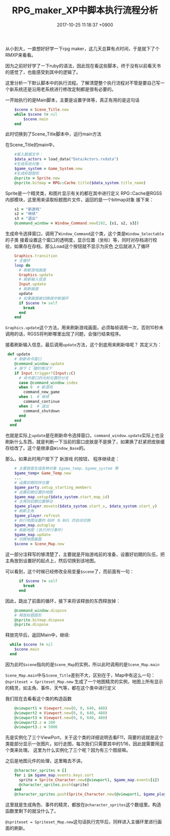 ﻿---
layout: post
title: RPG_maker_XP中脚本执行流程分析
date: 2017-10-25 11:18:37 +0900
categories: ruby 技术
issue_id: 0
---
从小到大，一直想好好学一下rpg maker，这几天总算有点时间，于是就下了个RMXP来看看。

因为之前好好学了一下ruby的语法，因此现在看这些脚本，终于没有以前看天书的感觉了，也能感受到其中的逻辑了。

这里分析一下默认脚本中的执行流程。了解清楚整个执行流程对不管是要自己写一个新系统还是沿用老系统进行修改定制都是很有必要的。

一开始执行的是Main脚本，主要是设置字体等，真正有用的是这句话
```ruby
    $scene = Scene_Title.new
    while $scene != nil
        $scene.main
    end
```

此时切换到了Scene_Title脚本中，运行main方法

在Scene_Title的main中，
```ruby
    #载入数据文件：
    $data_actors = load_data("Data/Actors.rxdata")
    #生成系统对象：
    $game_system = Game_System.new
    #生成标题图形
    @sprite = Sprite.new
    @sprite.bitmap = RPG::Cache.title($data_system.title_name)
```
Sprite是一个精灵类，和图片显示有关的都在其中进行定义
RPG::Cache是RGSS内部模块，这里用来读取标题图片文件，返回的是一个bitmap对象
接下来：
```ruby
    s1 = "新游戏"
    s2 = "继续"
    s3 = "退出"
    @command_window = Window_Command.new(192, [s1, s2, s3])
```
生成命令选择窗口，调用了`Window_Command`这个类，这个类是`Window_Selectable`的子类
接着设置这个窗口的透明度，显示位置（坐标）等，同时对存档进行校验，如果存在存档，那么Load这个按钮就不显示为灰色
之后就进入了循环
```ruby
    Graphics.transition
    # 主循环
    loop do
      # 刷新游戏画面
      Graphics.update
      # 刷新输入信息
      Input.update
      # 刷新画面
      update
      # 如果画面被切换就中断循环
      if $scene != self
        break
      end
    end
```
`Graphics.update`这个方法，用来刷新游戏画面，必须每帧调用一次，否则10秒未调用的话，RGSS将判断哪里出现了问题，会强行结束程序。

接着刷新输入信息，最后调用`update`方法，这个到底用来刷新啥呢？
其定义为：
```ruby
 def update
    # 刷新命令窗口
    @command_window.update
    # 按下 C 键的情况下
    if Input.trigger?(Input::C)
      # 命令窗口的光标位置的分支
      case @command_window.index
      when 0  # 新游戏
        command_new_game
      when 1  # 继续
        command_continue
      when 2  # 退出
        command_shutdown
      end
    end
  end
```
也就是实际上`update`是在刷新命令选择窗口，`command_window.update`实际上也没刷新什么东西，就是判断一下当前的窗口皮肤是不是换了，如果换了赶紧把皮肤缓存给改了。这个是继承自`Window_Base`的。

那么，如果此时用户按下了 新游戏 的按钮，
程序继续走：
```ruby
    # 主要就是生成各种对象 $game_temp、$game_system 等
    $game_temp= Game_Temp.new
    ...
    # 设置初期同伴位置
    $game_party.setup_starting_members
    # 设置初期位置的地图
    $game_map.setup($data_system.start_map_id)
    # 主角向初期位置移动
    $game_player.moveto($data_system.start_x, $data_system.start_y)
    # 刷新主角
    $game_player.refresh
    # 执行地图设置的 BGM 与 BGS 的自动切换
    $game_map.autoplay
    # 刷新地图 (执行并行事件)
    $game_map.update
    # 切换地图画面
    $scene = Scene_Map.new    
```
这一部分注释写的够清楚了，主要就是开始游戏前的准备，设置好初期的队伍，把主角放到设置好的起点上，然后切换到该地图。

可以看到，这个时候已经修改全局变量`$scene`了，而前面有一句：
```ruby
      if $scene != self
        break
      end
```
因此，跳出了前面的循环，接下来将该释放的东西释放掉：
```ruby
    @command_window.dispose
    # 释放标题图形
    @sprite.bitmap.dispose
    @sprite.dispose
```
释放完毕后，返回Main中，继续:
```ruby
  while $scene != nil
    $scene.main
  end
```
因为此时`$scene`指向的是`Scene_Map`的实例，所以此时调用的是`Scene_Map.main`

`Scene_Map.main`中与`Scene_Title`差别不大，区别在于，Map中有这么一句：
```@spriteset = Spriteset_Map.new```
生成了一个地图精灵的实例，地图上所有显示的精灵，如主角、事件、天气等，都在这个类中进行定义

我们现在去看看这个类的构造函数
```ruby
    @viewport1 = Viewport.new(0, 0, 640, 480)
    @viewport2 = Viewport.new(0, 0, 640, 480)
    @viewport3 = Viewport.new(0, 0, 640, 480)
    @viewport2.z = 200
    @viewport3.z = 5000
```
先是实例化了三个ViewPort，关于这个类的详细说明去看F11，简要的说就是这个类能部分显示一张图片。如行走图，每次我们只需要其中的1/16，因此就需要用这个类来处理。
这里为什么实例化了三个呢？因为有三个图层嘛。

之后是地图元件的处理，这里略去不讲。
```ruby
    @character_sprites = []
    for i in $game_map.events.keys.sort
      sprite = Sprite_Character.new(@viewport1, $game_map.events[i])
      @character_sprites.push(sprite)
    end
    @character_sprites.push(Sprite_Character.new(@viewport1, $game_player))
```
这里就是生成角色、事件的精灵，都放在`@character_sprites`这个数组里。构造函数里剩下的就没什么了。

```@spriteset = Spriteset_Map.new```这句话执行完毕后，同样进入主循环里进行画面的刷新。



